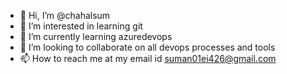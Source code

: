 - 👋 Hi, I’m @chahalsum
- 👀 I’m interested in learning git
- 🌱 I’m currently learning azuredevops
- 💞️ I’m looking to collaborate on all devops processes and tools
- 📫 How to reach me at my email id suman01ei426@gmail.com

<!---
chahalsum/chahalsum is a ✨ special ✨ repository because its `README.md` (this file) appears on your GitHub profile.
You can click the Preview link to take a look at your changes.
--->
